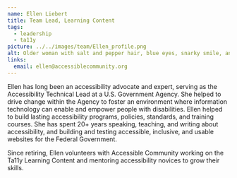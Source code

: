```yaml
---
name: Ellen Liebert
title: Team Lead, Learning Content
tags:
  - leadership
  - ta11y
picture: ../../images/team/Ellen_profile.png
alt: Older woman with salt and pepper hair, blue eyes, snarky smile, and nerdy glasses.
links:
  email: ellen@accessiblecommunity.org
---
```


Ellen has long been an accessibility advocate and expert, serving as the Accessibility Technical Lead at a U.S. Government Agency. She helped to drive change within the Agency to foster an environment where information technology can enable and empower people with disabilities. Ellen helped to build lasting accessibility programs, policies, standards, and training courses. She has spent 20+ years speaking, teaching, and writing about accessibility, and building and testing accessible, inclusive, and usable websites for the Federal Government.

Since retiring, Ellen volunteers with Accessible Community working on the Ta11y Learning Content and mentoring accessibility novices to grow their skills.
